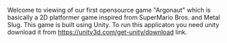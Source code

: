 Welcome to viewing of our first opensource game "Argonaut" which is basically a 2D platformer game inspired from SuperMario Bros. and Metal Slug.
This game is built using Unity. To run this applicaton you need unity download it from https://unity3d.com/get-unity/download link.
